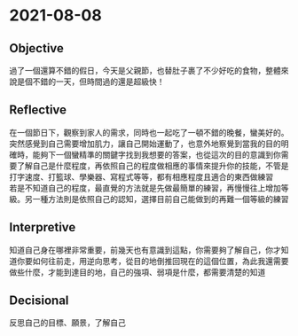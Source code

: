 # 2021-08-08

## Objective

過了一個還算不錯的假日，今天是父親節，也替肚子裹了不少好吃的食物，整體來說是個不錯的一天，但時間過的還是超級快！

## Reflective

在一個節日下，觀察到家人的需求，同時也一起吃了一頓不錯的晚餐，蠻美好的。  
突然感覺到自己需要增加肌力，讓自己開始運動了，也意外地察覺到當我的目的明確時，能夠下一個蠻精準的關鍵字找到我想要的答案，也從這次的目的意識到你需要了解自己是什麼程度，再依照自己的程度做相應的事情來提升你的技能，不管是打字速度、打籃球、學樂器、寫程式等等，都有相應程度且適合的東西做練習  
若是不知道自己的程度，最直覺的方法就是先做最簡單的練習，再慢慢往上增加等級。另一種方法則是依照自己的認知，選擇目前自己能做到的再難一個等級的練習  

## Interpretive

知道自己身在哪裡非常重要，前幾天也有意識到這點，你需要夠了解自己，你才知道你要如何往前走，用逆向思考，從目的地倒推回現在的這個位置，為此我還需要做些什麼，才能到達目的地，自己的強項、弱項是什麼，都需要清楚的知道

## Decisional

反思自己的目標、願景，了解自己
